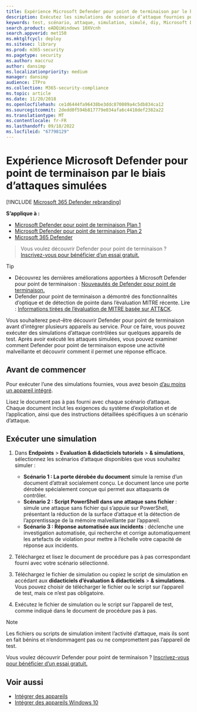 ```yaml
---
title: Expérience Microsoft Defender pour point de terminaison par le biais d’attaques simulées
description: Exécutez les simulations de scénario d’attaque fournies pour découvrir comment Microsoft Defender pour point de terminaison pouvez détecter, examiner et répondre aux violations.
keywords: test, scénario, attaque, simulation, simulé, diy, Microsoft Defender pour point de terminaison
search.product: eADQiWindows 10XVcnh
search.appverid: met150
ms.mktglfcycl: deploy
ms.sitesec: library
ms.prod: m365-security
ms.pagetype: security
ms.author: maccruz
author: dansimp
ms.localizationpriority: medium
manager: dansimp
audience: ITPro
ms.collection: M365-security-compliance
ms.topic: article
ms.date: 11/20/2018
ms.openlocfilehash: ce1d6444fa96438be3ddc870089a4c5db834ca12
ms.sourcegitcommit: 2dedd0f594b817779e034afa6c4418def2382a22
ms.translationtype: MT
ms.contentlocale: fr-FR
ms.lasthandoff: 09/18/2022
ms.locfileid: "67798129"
---
```

# <a name="experience-microsoft-defender-for-endpoint-through-simulated-attacks"></a>Expérience Microsoft Defender pour point de terminaison par le biais d’attaques simulées 

[!INCLUDE [Microsoft 365 Defender rebranding](../../includes/microsoft-defender.md)]

**S’applique à :**
- [Microsoft Defender pour point de terminaison Plan 1](https://go.microsoft.com/fwlink/?linkid=2154037)
- [Microsoft Defender pour point de terminaison Plan 2](https://go.microsoft.com/fwlink/?linkid=2154037)
- [Microsoft 365 Defender](https://go.microsoft.com/fwlink/?linkid=2118804)


> Vous voulez découvrir Defender pour point de terminaison ? [Inscrivez-vous pour bénéficier d’un essai gratuit.](https://signup.microsoft.com/create-account/signup?products=7f379fee-c4f9-4278-b0a1-e4c8c2fcdf7e&ru=https://aka.ms/MDEp2OpenTrial?ocid=docs-wdatp-attacksimulations-abovefoldlink)

> [!TIP]
>
> - Découvrez les dernières améliorations apportées à Microsoft Defender pour point de terminaison : [Nouveautés de Defender pour point de terminaison.](https://cloudblogs.microsoft.com/microsoftsecure/2018/11/15/whats-new-in-windows-defender-atp/)
> - Defender pour point de terminaison a démontré des fonctionnalités d’optique et de détection de pointe dans l’évaluation MITRE récente. Lire : [Informations tirées de l’évaluation de MITRE basée sur ATT&CK](https://cloudblogs.microsoft.com/microsoftsecure/2018/12/03/insights-from-the-mitre-attack-based-evaluation-of-windows-defender-atp/).

Vous souhaiterez peut-être découvrir Defender pour point de terminaison avant d’intégrer plusieurs appareils au service. Pour ce faire, vous pouvez exécuter des simulations d’attaque contrôlées sur quelques appareils de test. Après avoir exécuté les attaques simulées, vous pouvez examiner comment Defender pour point de terminaison expose une activité malveillante et découvrir comment il permet une réponse efficace.

## <a name="before-you-begin"></a>Avant de commencer

Pour exécuter l’une des simulations fournies, vous avez besoin [d’au moins un appareil intégré](onboard-configure.md).

Lisez le document pas à pas fourni avec chaque scénario d’attaque. Chaque document inclut les exigences du système d’exploitation et de l’application, ainsi que des instructions détaillées spécifiques à un scénario d’attaque.

## <a name="run-a-simulation"></a>Exécuter une simulation

1. Dans **Endpoints** \> **Evaluation & didacticiels tutoriels** \> **& simulations**, sélectionnez les scénarios d’attaque disponibles que vous souhaitez simuler :
   - **Scénario 1 : La porte dérobée du document** simule la remise d’un document d’attrait socialement conçu. Le document lance une porte dérobée spécialement conçue qui permet aux attaquants de contrôler.
   - **Scénario 2 : Script PowerShell dans une attaque sans fichier** : simule une attaque sans fichier qui s’appuie sur PowerShell, présentant la réduction de la surface d’attaque et la détection de l’apprentissage de la mémoire malveillante par l’appareil.
   - **Scénario 3 : Réponse automatisée aux incidents** : déclenche une investigation automatisée, qui recherche et corrige automatiquement les artefacts de violation pour mettre à l’échelle votre capacité de réponse aux incidents.

2. Téléchargez et lisez le document de procédure pas à pas correspondant fourni avec votre scénario sélectionné.

3. Téléchargez le fichier de simulation ou copiez le script de simulation en accédant aux **didacticiels d’évaluation & didacticiels** \> **& simulations**. Vous pouvez choisir de télécharger le fichier ou le script sur l’appareil de test, mais ce n’est pas obligatoire.

4. Exécutez le fichier de simulation ou le script sur l’appareil de test, comme indiqué dans le document de procédure pas à pas.

> [!NOTE]
> Les fichiers ou scripts de simulation imitent l’activité d’attaque, mais ils sont en fait bénins et n’endommagent pas ou ne compromettent pas l’appareil de test.
>
> Vous voulez découvrir Defender pour point de terminaison ? [Inscrivez-vous pour bénéficier d’un essai gratuit.](https://signup.microsoft.com/create-account/signup?products=7f379fee-c4f9-4278-b0a1-e4c8c2fcdf7e&ru=https://aka.ms/MDEp2OpenTrial?ocid=docs-wdatp-attacksimulations-belowfoldlink)

## <a name="related-topics"></a>Voir aussi

- [Intégrer des appareils](onboard-configure.md)
- [Intégrer des appareils Windows 10](configure-endpoints.md)

